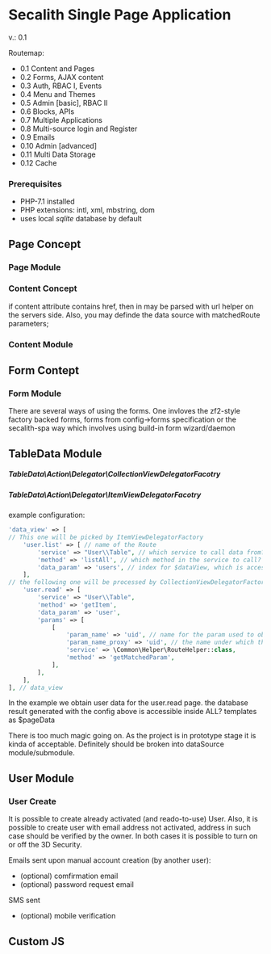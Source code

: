 # Secalith Single Page Application #

v.: 0.1

Routemap:
* 0.1   Content and Pages
* 0.2   Forms, AJAX content
* 0.3   Auth, RBAC I, Events
* 0.4   Menu and Themes
* 0.5   Admin [basic], RBAC II
* 0.6   Blocks, APIs
* 0.7   Multiple Applications
* 0.8   Multi-source login and Register
* 0.9   Emails
* 0.10  Admin [advanced]
* 0.11  Multi Data Storage
* 0.12  Cache



### Prerequisites ###
* PHP-7.1 installed
* PHP extensions: intl, xml, mbstring, dom
* uses local *sqlite* database by default




## Page Concept ###
### Page Module ###

### Content Concept ###
if content attribute contains href, then in may be parsed with url helper on the servers side. Also, you may definde the data source with matchedRoute parameters;

### Content Module ###


## Form Contept ##

### Form Module ###
There are several ways of using the forms. One invloves the zf2-style factory backed forms, forms from config->forms specification or the secalith-spa way which involves using build-in form wizard/daemon

## TableData Module ##

##### TableData\Action\Delegator\CollectionViewDelegatorFacotry ####
##### TableData\Action\Delegator\ItemViewDelegatorFacotry ####

example configuration:
```php
'data_view' => [
// This one will be picked by ItemViewDelegatorFactory
    'user.list' => [ // name of the Route
        'service' => "User\\Table", // which service to call data from?
        'method' => 'listAll', // which method in the service to call?
        'data_param' => 'users', // index for $dataView, which is accessible accross the templates
    ],
// the following one will be processed by CollectionViewDelegatorFactory
    'user.read' => [
        'service' => "User\\Table",
        'method' => 'getItem',
        'data_param' => 'user',
        'params' => [
            [
                'param_name' => 'uid', // name for the param used to obtain the parameter for the original service
                'param_name_proxy' => 'uid', // the name under which the value is known for the initial service
                'service' => \Common\Helper\RouteHelper::class,
                'method' => 'getMatchedParam',
            ],
        ],
    ],
], // data_view
```
In the example we obtain user data for the user.read page. the database result generated with the config above is accessible inside ALL? templates as $pageData 

There is too much magic going on. As the project is in prototype stage it is kinda of acceptable. Definitely should be broken into dataSource module/submodule.

## User Module ##

### User Create ###
It is possible to create already activated (and reado-to-use) User. Also, it is possible to create user with email address not activated, address in such case should be verified by the owner.
In both cases it is possible to turn on or off the 3D Security.

Emails sent upon manual account creation (by another user):
* (optional) comfirmation email
* (optional) password request email

SMS sent
* (optional) mobile verification


## Custom JS ##

